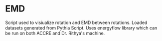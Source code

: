 # EMD
Script used to visiualize rotation and EMD between rotations. Loaded datasets generated from Pythia Script.
Uses energyflow library which can be run on both ACCRE and Dr. Rithya's machine.
